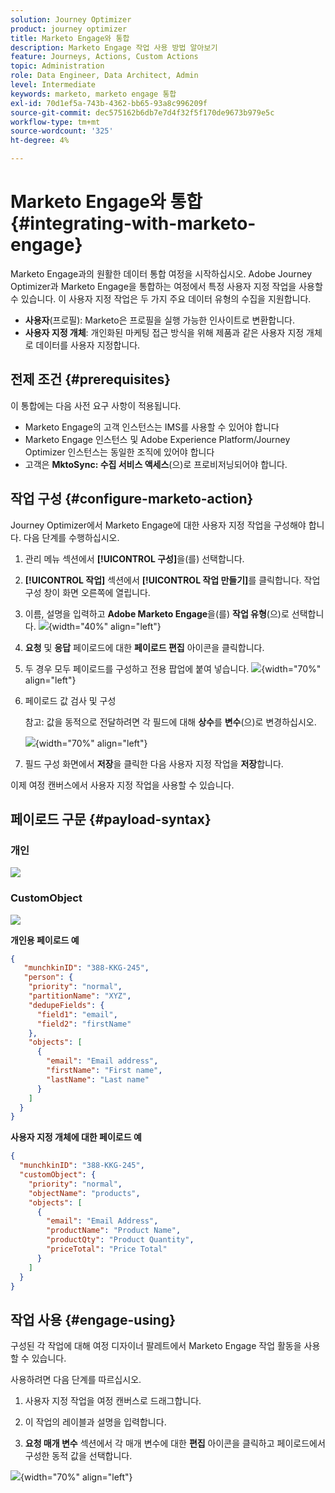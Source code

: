 ```yaml
---
solution: Journey Optimizer
product: journey optimizer
title: Marketo Engage와 통합
description: Marketo Engage 작업 사용 방법 알아보기
feature: Journeys, Actions, Custom Actions
topic: Administration
role: Data Engineer, Data Architect, Admin
level: Intermediate
keywords: marketo, marketo engage 통합
exl-id: 70d1ef5a-743b-4362-bb65-93a8c996209f
source-git-commit: dec575162b6db7e7d4f32f5f170de9673b979e5c
workflow-type: tm+mt
source-wordcount: '325'
ht-degree: 4%

---
```


# Marketo Engage와 통합 {#integrating-with-marketo-engage}

Marketo Engage과의 원활한 데이터 통합 여정을 시작하십시오. Adobe Journey Optimizer과 Marketo Engage을 통합하는 여정에서 특정 사용자 지정 작업을 사용할 수 있습니다. 이 사용자 지정 작업은 두 가지 주요 데이터 유형의 수집을 지원합니다.

* **사용자**(프로필): Marketo은 프로필을 실행 가능한 인사이트로 변환합니다.
* **사용자 지정 개체**: 개인화된 마케팅 접근 방식을 위해 제품과 같은 사용자 지정 개체로 데이터를 사용자 지정합니다.

## 전제 조건 {#prerequisites}

이 통합에는 다음 사전 요구 사항이 적용됩니다.

* Marketo Engage의 고객 인스턴스는 IMS를 사용할 수 있어야 합니다
* Marketo Engage 인스턴스 및 Adobe Experience Platform/Journey Optimizer 인스턴스는 동일한 조직에 있어야 합니다
* 고객은 **MktoSync: 수집 서비스 액세스**(으)로 프로비저닝되어야 합니다.

## 작업 구성 {#configure-marketo-action}


Journey Optimizer에서 Marketo Engage에 대한 사용자 지정 작업을 구성해야 합니다. 다음 단계를 수행하십시오.

1. 관리 메뉴 섹션에서 **[!UICONTROL 구성]**&#x200B;을(를) 선택합니다.
1. **[!UICONTROL 작업]** 섹션에서 **[!UICONTROL 작업 만들기]**&#x200B;를 클릭합니다. 작업 구성 창이 화면 오른쪽에 열립니다.
1. 이름, 설명을 입력하고 **Adobe Marketo Engage**&#x200B;을(를) **작업 유형**(으)로 선택합니다.
   ![](assets/engage-customaction-creation.png){width="40%" align="left"}
1. **요청** 및 **응답** 페이로드에 대한 **페이로드 편집** 아이콘을 클릭합니다.
1. 두 경우 모두 페이로드를 구성하고 전용 팝업에 붙여 넣습니다.
   ![](assets/engage-customaction-payload.png){width="70%" align="left"}
1. 페이로드 값 검사 및 구성

   참고: 값을 동적으로 전달하려면 각 필드에 대해 **상수**&#x200B;를 **변수**(으)로 변경하십시오.

   ![](assets/engage-customaction-payload-fields.png){width="70%" align="left"}

1. 필드 구성 화면에서 **저장**&#x200B;을 클릭한 다음 사용자 지정 작업을 **저장**&#x200B;합니다.

이제 여정 캔버스에서 사용자 지정 작업을 사용할 수 있습니다.

## 페이로드 구문 {#payload-syntax}

### 개인

![](assets/payload-person.png)

### CustomObject

![](assets/payload-customobject.png)


**개인용 페이로드 예**

```json
{
   "munchkinID": "388-KKG-245",  
   "person": {
    "priority": "normal",
    "partitionName": "XYZ",
    "dedupeFields": {
      "field1": "email",
      "field2": "firstName"
    },
    "objects": [
      {
        "email": "Email address",
        "firstName": "First name",
        "lastName": "Last name"
      }
    ]
  }
}
```

**사용자 지정 개체에 대한 페이로드 예**

```json
{
  "munchkinID": "388-KKG-245", 
  "customObject": {
    "priority": "normal",
    "objectName": "products",
    "objects": [
      {
        "email": "Email Address",
        "productName": "Product Name",
        "productQty": "Product Quantity",
        "priceTotal": "Price Total"
      }
    ]
  }
}
```


## 작업 사용 {#engage-using}

구성된 각 작업에 대해 여정 디자이너 팔레트에서 Marketo Engage 작업 활동을 사용할 수 있습니다.

사용하려면 다음 단계를 따르십시오.

1. 사용자 지정 작업을 여정 캔버스로 드래그합니다.

1. 이 작업의 레이블과 설명을 입력합니다.

1. **요청 매개 변수** 섹션에서 각 매개 변수에 대한 **편집** 아이콘을 클릭하고 페이로드에서 구성한 동적 값을 선택합니다.

![](assets/engage-use-canvas.png){width="70%" align="left"}
